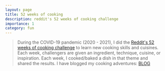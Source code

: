 ```yaml
---
layout: page
title: 52 weeks of cooking
description: reddit's 52 weeks of cooking challenge
importance: 1
category: fun
---
```


> During the COVID-19 pandemic (2020 - 2021), I did the [Reddit's 52 weeks of cooking challenge](https://www.reddit.com/r/52weeksofcooking/) to learn new cooking skills and cuisines. Each week, challengers are given an ingredient, technique, cuisine, or inspiration. Each week, I cooked/baked a dish in that theme and shared the results. I have blogged my cooking adventures: [BLOG](https://heysonbyeson.wordpress.com/)
